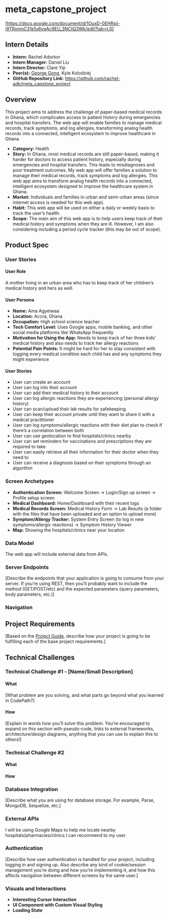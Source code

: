 # meta_capstone_project
[https://docs.google.com/document/d/1OuxD-0EHRsij-i9TRxmnC31e1u6vqAc9EU_3NCtQ3Wk/edit?tab=t.0]


## Intern Details
- **Intern:** Rachel Adorkor
- **Intern Manager:** Daniel Liu
- **Intern Director:** Clare Yip
- **Peer(s):** [George Gong](mailto:gong@meta.com), Kyle Kolodziej
- **GitHub Repository Link:** https://github.com/rachel-adk/meta_capstone_project

## Overview
This project aims to address the challenge of paper-based medical records in Ghana, which complicates access to patient history during emergencies and hospital transfers. The web app will enable families to manage medical records, track symptoms, and log allergies, transforming analog health records into a connected, intelligent ecosystem to improve healthcare in Ghana.

- **Category:** Health
- **Story:** In Ghana, most medical records are still paper-based, making it harder for doctors to access patient history, especially during emergencies and hospital transfers. This leads to misdiagnoses and poor treatment outcomes. My web app will offer families a solution to manage their medical records, track symptoms and log allergies. This web app aims to transform analog health records into a connected, intelligent ecosystem designed to improve the healthcare system in Ghana.
- **Market:** Individuals and families in urban and semi-urban areas (since internet access is needed for this web app).
- **Habit:** This web app will be used on either a daily or weekly basis to track the user’s health.
- **Scope:** The main aim of this web app is to help users keep track of their medical history and symptoms when they are ill. However, I am also considering including a period cycle tracker (this may be out of scope).

## Product Spec

### User Stories

#### User Role
A mother living in an urban area who has to keep track of her children’s medical history and hers as well.

#### User Persona
- **Name:** Ama Agyeiwaa
- **Location:** Accra, Ghana
- **Occupation:** High school science teacher
- **Tech Comfort Level:** Uses Google apps, mobile banking, and other social media platforms like WhatsApp frequently
- **Motivation for Using the App:** Needs to keep track of her three kids’ medical history and also needs to track her allergy reactions
- **Potential Pain Points:** It might be hard for her to stay consistent with logging every medical condition each child has and any symptoms they might experience

#### User Stories
- User can create an account
- User can log into their account
- User can add their medical history to their account
- User can log allergic reactions they are experiencing (personal allergy history)
- User can scan/upload their lab results for safekeeping
- User can keep their account private until they want to share it with a medical practitioner
- User can log symptoms/allergic reactions with their diet plan to check if there’s a correlation between both
- User can use geolocation to find hospitals/clinics nearby
- User can set reminders for vaccinations and prescriptions they are required to take
- User can easily retrieve all their information for their doctor when they need to
- User can receive a diagnosis based on their symptoms through an algorithm

### Screen Archetypes
- **Authentication Screen:** Welcome Screen -> Login/Sign up screen -> Profile setup screen
- **Medical Dashboard:** Home/Dashboard with their recent logs
- **Medical Records Screen:** Medical History Form -> Lab Results (a folder with the files that have been uploaded and an option to upload more)
- **Symptom/Allergy Tracker:** System Entry Screen (to log in new symptoms/allergic reactions) -> Symptom History Viewer
- **Map:** Showing the hospitals/clinics near your location

### Data Model
The web app will include external data from APIs.

### Server Endpoints
[Describe the endpoints that your application is going to consume from your server. If you’re using REST, then you’ll probably want to include the method (GET/POST/etc) and the expected parameters (query parameters, body parameters, etc.)]

### Navigation

## Project Requirements
[Based on the [Project Guide](https://sites.google.com/meta.com/metau-intern/capstone-project/project-guide), describe how your project is going to be fulfilling each of the base project requirements.]

## Technical Challenges

### Technical Challenge #1 - [Name/Small Description]
#### What
[What problem are you solving, and what parts go beyond what you learned in CodePath?]

#### How
[Explain in words how you’ll solve this problem. You’re encouraged to expand on this section with pseudo-code, links to external frameworks, architecture/design diagrams, anything that you can use to explain this to others!]

### Technical Challenge #2
#### What
#### How

### Database Integration
[Describe what you are using for database storage. For example, Parse, MongoDB, Sequelize, etc.]

### External APIs
I will be using Google Maps to help me locate nearby hospitals/pharmacies/clinics I can recommend to my user.

### Authentication
[Describe how user authentication is handled for your project, including logging in and signing up. Also describe any kind of cookie/session management you’re doing and how you’re implementing it, and how this affects navigation between different screens by the same user.]

### Visuals and Interactions
- **Interesting Cursor Interaction**
- **UI Component with Custom Visual Styling**
- **Loading State**

